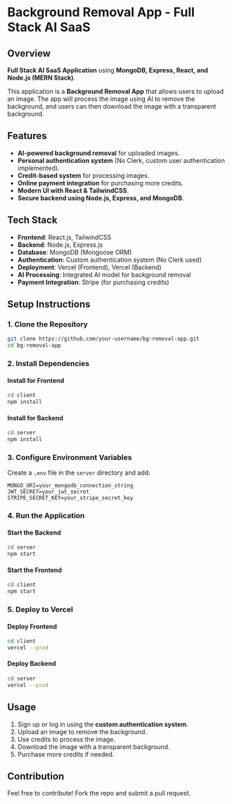 # Background Removal App - Full Stack AI SaaS

## Overview
**Full Stack AI SaaS Application** using **MongoDB, Express, React, and Node.js (MERN Stack)**.

This application is a **Background Removal App** that allows users to upload an image. The app will process the image using AI to remove the background, and users can then download the image with a transparent background.

## Features
- **AI-powered background removal** for uploaded images.
- **Personal authentication system** (No Clerk, custom user authentication implemented).
- **Credit-based system** for processing images.
- **Online payment integration** for purchasing more credits.
- **Modern UI with React & TailwindCSS**.
- **Secure backend using Node.js, Express, and MongoDB**.

## Tech Stack
- **Frontend**: React.js, TailwindCSS
- **Backend**: Node.js, Express.js
- **Database**: MongoDB (Mongoose ORM)
- **Authentication**: Custom authentication system (No Clerk used)
- **Deployment**: Vercel (Frontend), Vercel (Backend)
- **AI Processing**: Integrated AI model for background removal
- **Payment Integration**: Stripe (for purchasing credits)

## Setup Instructions
### 1. Clone the Repository
```sh
git clone https://github.com/your-username/bg-removal-app.git
cd bg-removal-app
```

### 2. Install Dependencies
#### Install for Frontend
```sh
cd client
npm install
```

#### Install for Backend
```sh
cd server
npm install
```

### 3. Configure Environment Variables
Create a `.env` file in the `server` directory and add:
```env
MONGO_URI=your_mongodb_connection_string
JWT_SECRET=your_jwt_secret
STRIPE_SECRET_KEY=your_stripe_secret_key
```

### 4. Run the Application
#### Start the Backend
```sh
cd server
npm start
```

#### Start the Frontend
```sh
cd client
npm start
```

### 5. Deploy to Vercel
#### Deploy Frontend
```sh
cd client
vercel --prod
```

#### Deploy Backend
```sh
cd server
vercel --prod
```

## Usage
1. Sign up or log in using the **custom authentication system**.
2. Upload an image to remove the background.
3. Use credits to process the image.
4. Download the image with a transparent background.
5. Purchase more credits if needed.

## Contribution
Feel free to contribute! Fork the repo and submit a pull request.

